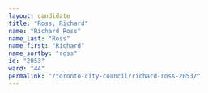 ```yaml
---
layout: candidate
title: "Ross, Richard"
name: "Richard Ross"
name_last: "Ross"
name_first: "Richard"
name_sortby: "ross"
id: "2053"
ward: "44"
permalink: "/toronto-city-council/richard-ross-2053/"
---
```

